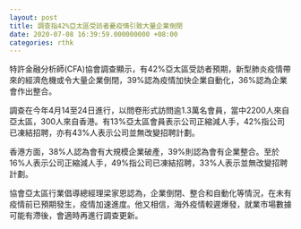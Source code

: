 ```yaml
---
layout: post
title: 調查指42%亞太區受訪者憂疫情引致大量企業倒閉
date: 2020-07-08 16:39:59.000000000 +08:00
categories: rthk
---
```


特許金融分析師(CFA)協會調查顯示，有42%亞太區受訪者預期，新型肺炎疫情帶來的經濟危機或令大量企業倒閉，39%認為疫情加快企業自動化，36%認為企業會作出整合。

調查在今年4月14至24日進行，以問卷形式訪問逾1.3萬名會員，當中2200人來自亞太區，300人來自香港。有13%亞太區會員表示公司正縮減人手，42%指公司已凍結招聘，亦有43%人表示公司並無改變招聘計劃。

香港方面，38%人認為會有大規模企業破產，39%則認為會有企業整合。至於16%人表示公司正縮減人手，49%指公司已凍結招聘，33%人表示並無改變招聘計劃。

協會亞太區行業倡導總經理梁家恩認為，企業倒閉、整合和自動化等情況，在未有疫情前已預期發生，疫情加速進度。他又相信，海外疫情較遲爆發，就業市場數據可能有滯後，會適時再進行調查更新。
